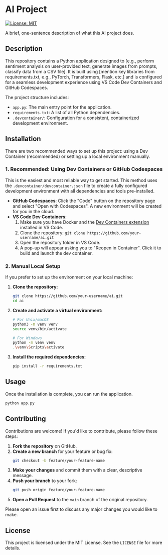 
# AI Project

[![License: MIT](https://img.shields.io/badge/License-MIT-yellow.svg)](https://opensource.org/licenses/MIT)

A brief, one-sentence description of what this AI project does.

## Description

<!-- Provide a more detailed description of your project. -->
<!-- What problem does it solve? What are the key features? -->
<!-- For example: -->
This repository contains a Python application designed to [e.g., perform sentiment analysis on user-provided text, generate images from prompts, classify data from a CSV file]. It is built using [mention key libraries from requirements.txt, e.g., PyTorch, Transformers, Flask, etc.] and is configured for a seamless development experience using VS Code Dev Containers and GitHub Codespaces.

The project structure includes:
- `app.py`: The main entry point for the application.
- `requirements.txt`: A list of all Python dependencies.
- `.devcontainer/`: Configuration for a consistent, containerized development environment.

## Installation

There are two recommended ways to set up this project: using a Dev Container (recommended) or setting up a local environment manually.

### 1. Recommended: Using Dev Containers or GitHub Codespaces

This is the easiest and most reliable way to get started. This method uses the `.devcontainer/devcontainer.json` file to create a fully configured development environment with all dependencies and tools pre-installed.

- **GitHub Codespaces**: Click the "Code" button on the repository page and select "Open with Codespaces". A new environment will be created for you in the cloud.
- **VS Code Dev Containers**:
  1. Make sure you have Docker and the [Dev Containers extension](https://marketplace.visualstudio.com/items?itemName=ms-vscode-remote.remote-containers) installed in VS Code.
  2. Clone the repository: `git clone https://github.com/your-username/ai.git`
  3. Open the repository folder in VS Code.
  4. A pop-up will appear asking you to "Reopen in Container". Click it to build and launch the dev container.

### 2. Manual Local Setup

If you prefer to set up the environment on your local machine:

1.  **Clone the repository:**
    ```bash
    git clone https://github.com/your-username/ai.git
    cd ai
    ```

2.  **Create and activate a virtual environment:**
    ```bash
    # For Unix/macOS
    python3 -m venv venv
    source venv/bin/activate

    # For Windows
    python -m venv venv
    .\venv\Scripts\activate
    ```

3.  **Install the required dependencies:**
    ```bash
    pip install -r requirements.txt
    ```

## Usage

Once the installation is complete, you can run the application.

```bash
python app.py
```

<!-- Add more specific instructions here. For example: -->
<!-- 
**If it's a command-line tool:**
python app.py --input "some text" --model "my-model"

**If it's a web application (e.g., Flask or Streamlit):**
The application will start a local server. Open your web browser and navigate to `http://127.0.0.1:5000` to use the interface.
-->

## Contributing

Contributions are welcome! If you'd like to contribute, please follow these steps:

1.  **Fork the repository** on GitHub.
2.  **Create a new branch** for your feature or bug fix:
    ```bash
    git checkout -b feature/your-feature-name
    ```
3.  **Make your changes** and commit them with a clear, descriptive message.
4.  **Push your branch** to your fork:
    ```bash
    git push origin feature/your-feature-name
    ```
5.  **Open a Pull Request** to the `main` branch of the original repository.

Please open an issue first to discuss any major changes you would like to make.

## License

This project is licensed under the MIT License. See the `LICENSE` file for more details.

<!-- Make sure to create a LICENSE file in your repository's root directory. You can easily add one on GitHub by clicking "Add file" -> "Create new file" and typing "LICENSE" as the filename. GitHub will then give you templates to choose from. The MIT License is a great, permissive choice for many open-source projects. -->

```</pre>
